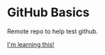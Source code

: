 GitHub Basics
=============

Remote repo to help test github.

[I'm learning this!](http://hcrl.wustl.edu)
